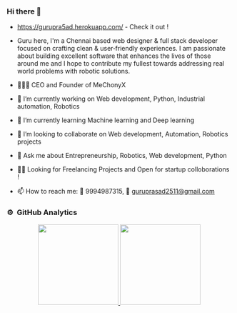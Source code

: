 ### Hi there 👋

- https://gurupra5ad.herokuapp.com/ - Check it out ! 

- Guru here, I'm a Chennai based web designer & full stack developer focused on crafting clean & user‑friendly experiences.
    I am passionate about building excellent software that enhances the lives of those around me and
    I hope to contribute my fullest towards addressing real world problems with robotic solutions.

- 👨🏽‍💼 CEO and Founder of MeChonyX
      
- 🔭 I’m currently working on Web development, Python, Industrial automation, Robotics
- 🌱 I’m currently learning Machine learning and Deep learning
- 👯 I’m looking to collaborate on Web development, Automation, Robotics projects
- 💬 Ask me about Entrepreneurship, Robotics, Web development, Python

- 🤙🏽 Looking for Freelancing Projects and Open for startup colloborations !

- 📫 How to reach me: 📲 9994987315, 📩 guruprasad2511@gmail.com

### ⚙️ &nbsp;GitHub Analytics

<p align="center">
<a href="https://github.com/Gurupra5ad">
  <img height="180em" src="https://github-readme-stats-eight-theta.vercel.app/api?username=Gurupra5ad&show_icons=true&theme=radical&include_all_commits=true&count_private=true"/>
  <img height="180em" src="https://github-readme-stats-eight-theta.vercel.app/api/top-langs/?username=Gurupra5ad&layout=compact&langs_count=8&theme=radical"/>
</a>
</p>
